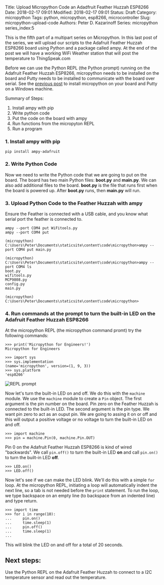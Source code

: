 Title: Upload Micropython Code an Adadfruit Feather Huzzah ESP8266
Date: 2018-02-17 09:01
Modified: 2018-02-17 09:01
Status: Draft
Category: micropython
Tags: python, micropython, esp8266, microcontroller
Slug: micropython-upload-code
Authors: Peter D. Kazarinoff
Series: micropython
series_index:5

This is the fifth part of a multipart series on Micropython. In this last post of the series, we will upload our scripts to the Adafruit Feather Huzzah ESP8266 board using Python and a package called ampy. At the end of the post we will have a working WiFi Weather station that will post the temperature to ThingSpeak.com

Before we can use the Python REPL (the Python prompt) running on the Adafruit Feather Huzzah ESP8266, micropython needs to be installed on the board and Putty needs to be installed to communicate with the board over serial. See the [previous post]({filename}micropython_install.md) to install micropython on your board and Putty on a Windows machine.

Summary of Steps:

1. Install ampy with pip
2. Write python code 
3. Put the code on the board with ampy
4. Run functions from the micropyton REPL
5. Run a program

### 1. Install ampy with pip

```
pip install ampy-adafruit
```

### 2. Write Python Code

Now we need to write the Python code that we are going to put on the board. The board has two main Python files: **boot.py** and **main.py**. We can also add additional files to the board. **boot.py** is the file that runs first when the board is powered up. After **boot.py** runs, then **main.py** will run. 

### 3. Upload Python Code to the Feather Huzzah with ampy

Ensure the Feather is connected with a USB cable, and you know what serial port the feather is connected to.

```
ampy --port COM4 put WiFitools.py
ampy --port COM4 put 

```

```
(micropython) C:\Users\Peter\Documents\staticsite\content\code\micropython>ampy --port COM4 put main.py

(micropython) C:\Users\Peter\Documents\staticsite\content\code\micropython>ampy --port COM4 ls
boot.py
wifitools.py
MCP9808.py
config.py
main.py

(micropython) C:\Users\Peter\Documents\staticsite\content\code\micropython>
```

### 4. Run commands at the prompt to turn the built-in LED on the Adafruit Feather Huzzah ESP8266

At the micropython REPL (the micropython command promt) try the following commands:

```
>>> print('Micropython for Engineers!')
Micropython for Engineers
```

```
>>> import sys
>>> sys.implementation
(name='micropython', version=(1, 9, 3))
>>> sys.platform
'esp8266'
```

![REPL prompt]({filename}/posts/micropython/sys_dot_implementation_and_platform.PNG)

Now let's turn the built-in LED on and off. We do this with the ```machine``` module. We use the ```machine``` module to create a ```Pin``` object. The first argument is the pin number on the board. Pin zero on the Feather Huzzah is connected to the built-in LED. The second argument is the pin type. We want pin zero to act as an ouput pin. We are going to assing it on or off and this will output a positive voltage or no voltage to turn the built-in LED on and off.

```
>>> import machine
>>> pin = machine.Pin(0, machine.Pin.OUT)
```

Pin 0 on the Adafruit Feather Huzzah ESP8266 is kind of wired "backwards". We call ```pin.off()``` to turn the built-in LED **on** and call ```pin.on()``` to turn the built-in LED **off**. 

```
>>> LED.on()
>>> LED.off()
```

Now let's see if we can make the LED blink. We'll do this with a simple ```for``` loop. At the micropython REPL, initiating a loop will automatically indent the next line, so a tab is not needed before the ```print``` statement. To run the loop, we type backspace on an empty line (to backspace from an indented line) and type return.

```
>>> import time
>>> for i in range(10):
...     pin.on()
...     time.sleep(1)
...     pin.off()
...     time.sleep(1)
...
```

This will blink the LED on and off for a total of 20 seconds.

## Next steps:
Use the Python REPL on the Adafruit Feather Huzzah to connect to a I2C temperature sensor and read out the temperature.